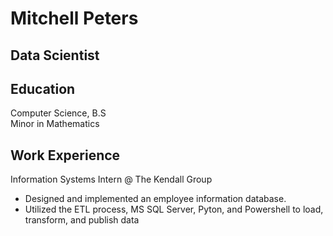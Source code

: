 # Mitchell Peters

## Data Scientist
## **Education**
Computer Science, B.S <br>
Minor in Mathematics

## **Work Experience**
Information Systems Intern @ The Kendall Group
* Designed and implemented an employee information database.
* Utilized the ETL process, MS SQL Server, Pyton, and Powershell to load, transform, and publish data
